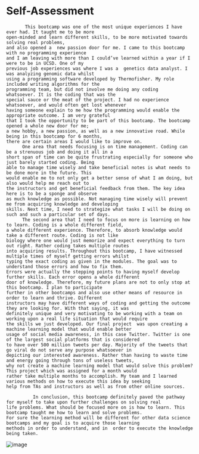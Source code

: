 # Self-Assessment
           This bootcamp was one of the most unique experiences I have ever had. It taught me to be more 
    open-minded and learn different skills, to be more motivated towards solving real problems, 
    and also opened a  new passion door for me. I came to this bootcamp with no programming experience 
    and I am leaving with more than I could’ve learned within a year if I were to be in UCSD. One of my 
    previous job experiences was where I was a  genetics data analyst. I was analyzing genomic data whilst 
    using a programming software developed by Thermofisher. My role included writing algorithms for the 
    programming team, but did not involve me doing any coding    whatsoever. It is the coding that was the 
    special sauce or the meat of the project. I had no experience whatsoever, and would often get lost whenever 
    having someone explain to me how the programming would enable the appropriate outcome. I am very grateful 
    that I took the opportunity to be part of this bootcamp. The bootcamp opened a whole new door for me;
    a new hobby, a new passion, as well as a new innovative road. While being in this bootcamp for 6 months,
    there are certain areas I would like to improve on.
	      One area that needs focusing is on time management. Coding can be a strenuous job and doing it all in a 
    short span of time can be quite frustrating especially for someone who just barely started coding. Being 
    able to manage time wisely and take beneficial notes is what needs to be done more in the future. This 
    would enable me to not only get a better sense of what I am doing, but also would help me reach out to 
    the instructors and get beneficial feedback from them. The key idea here is to be a sponge and observe 
    as much knowledge as possible. Not managing time wisely will prevent me from acquiring knowledge and developing
    skills. Next time, I need to strategize what tasks I will be doing on such and such a particular set of days. 
	      The second area that I need to focus on more is learning on how to learn. Coding is a whole different field, 
    a whole different experience. Therefore, to absorb knowledge would take a different route. Coding is not like
    biology where one would just memorize and expect everything to turn out right. Rather coding takes multiple routes
    into acquiring results. Throughout this bootcamp, I have witnessed multiple times of myself getting errors whilst
    typing the exact coding as given in the modules. The goal was to understand those errors and how to fix them. 
    Errors were actually the stepping points to having myself develop further skills. Each error opens a whole different
    door of knowledge. Therefore, my future plans are not to only stop at this bootcamp. I plan to participate 
    further in other bootcamps and also use other means of resource in order to learn and thrive. Different 
    instructors may have different ways of coding and getting the outcome they are looking for. With that saying, it was 
    definitely unique and very motivating to be working with a team on working upon a real life situation that would require
    the skills we just developed. Our final project  was upon creating a machine learning model that would enable better 
    usage of social media awareness, in this case Twitter. Twitter is one of the largest social platforms that is considered
    to have over 500 million tweets per day. Majority of the tweets that go viral do not serve any purpose whatsoever in
    depicting our interested awareness. Rather than having to waste time and energy going through tons of useless tweets, 
    why not create a machine learning model that would solve this problem? This project which was assigned for a month would
    rather take multiple months to accomplish. My team and I learned various methods on how to execute this idea by seeking
    help from TAs and instructors as well as from other online sources. 

              In conclusion, this bootcamp definitely paved the pathway for myself to take upon further challenges on solving real 
    life problems. What should be focused more on is how to learn. This bootcamp taught me how to learn and solve problems. 
    For sure the learning method will be different for other data science bootcamps and my goal is to acquire those learning
    methods in order to understand, and in  order to execute the knowledge being taken. 

![image](https://user-images.githubusercontent.com/94254736/167330058-60e39cd1-d14c-4c1f-9b39-d6bca9382c91.png)
